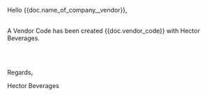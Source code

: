 Hello {{doc.name_of_company__vendor}}, <br><br>

A Vendor Code has been created {{doc.vendor_code}} with Hector Beverages. 

 
<br><br>
 

Regards, <br>

Hector Beverages 